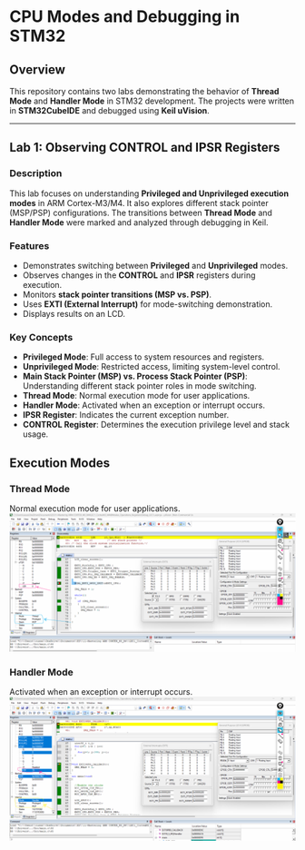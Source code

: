  # CPU Modes and Debugging in STM32

## Overview

This repository contains two labs demonstrating the behavior of **Thread Mode** and **Handler Mode** in STM32 development. The projects were written in **STM32CubeIDE** and debugged using **Keil uVision**.

---

## Lab 1: Observing CONTROL and IPSR Registers

### Description

This lab focuses on understanding **Privileged and Unprivileged execution modes** in ARM Cortex-M3/M4. It also explores different stack pointer (MSP/PSP) configurations. The transitions between **Thread Mode** and **Handler Mode** were marked and analyzed through debugging in Keil.

### Features

- Demonstrates switching between **Privileged** and **Unprivileged** modes.
- Observes changes in the **CONTROL** and **IPSR** registers during execution.
- Monitors **stack pointer transitions (MSP vs. PSP)**.
- Uses **EXTI (External Interrupt)** for mode-switching demonstration.
- Displays results on an LCD.

### Key Concepts

- **Privileged Mode**: Full access to system resources and registers.
- **Unprivileged Mode**: Restricted access, limiting system-level control.
- **Main Stack Pointer (MSP) vs. Process Stack Pointer (PSP)**: Understanding different stack pointer roles in mode switching.
- **Thread Mode**: Normal execution mode for user applications.
- **Handler Mode**: Activated when an exception or interrupt occurs.
- **IPSR Register**: Indicates the current exception number.
- **CONTROL Register**: Determines the execution privilege level and stack usage.

 ## Execution Modes

### **Thread Mode**
Normal execution mode for user applications.  
![Thread Mode Screenshot](Thread_mode.png)

### **Handler Mode**
Activated when an exception or interrupt occurs.  
![Handler Mode Screenshot](handler_mode.png)
